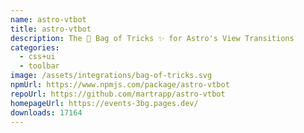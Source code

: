 ```yaml
---
name: astro-vtbot
title: astro-vtbot
description: The 👜 Bag of Tricks ✨ for Astro's View Transitions
categories:
  - css+ui
  - toolbar
image: /assets/integrations/bag-of-tricks.svg
npmUrl: https://www.npmjs.com/package/astro-vtbot
repoUrl: https://github.com/martrapp/astro-vtbot
homepageUrl: https://events-3bg.pages.dev/
downloads: 17164
---
```

